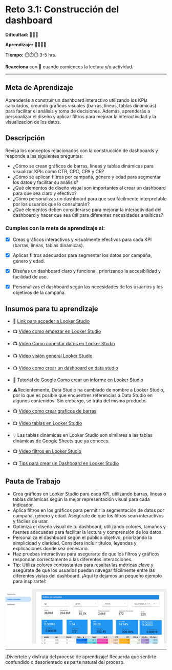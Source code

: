 # Reto 3.1: Construcción del dashboard


**Dificultad:** 🌻🌻🌻


**Aprendizaje:** 🍯🍯🍯🍯


**Tiempo:** ⏱️️⏱️️⏱️️ 3-5 hrs.


**Reacciona** con 👀 cuando comiences la lectura y/o actividad.


---


## Meta de Aprendizaje
Aprenderás a construir un dashboard interactivo utilizando los KPIs calculados, creando gráficos visuales (barras, líneas, tablas dinámicas) para facilitar el análisis y toma de decisiones. Además, aprenderás a personalizar el diseño y aplicar filtros para mejorar la interactividad y la visualización de los datos.


## Descripción
Revisa los conceptos relacionados con la construcción de dashboards y responde a las siguientes preguntas: 
- ¿Cómo se crean gráficos de barras, líneas y tablas dinámicas para visualizar KPIs como CTR, CPC, CPA y CR? 
- ¿Cómo se aplican filtros por campaña, género y edad para segmentar los datos y facilitar su análisis? 
- ¿Qué elementos de diseño visual son importantes al crear un dashboard para que sea claro y efectivo? 
- ¿Cómo personalizas un dashboard para que sea fácilmente interpretable por los usuarios que lo consultarán? 
- ¿Qué elementos deben considerarse para mejorar la interactividad del dashboard y hacer que sea útil para diferentes necesidades analíticas?




### Cumples con la meta de aprendizaje si:
- [x] Creas gráficos interactivos y visualmente efectivos para cada KPI (barras, líneas, tablas dinámicas).
- [x] Aplicas filtros adecuados para segmentar los datos por campaña, género y edad.
- [x] Diseñas un dashboard claro y funcional, priorizando la accesibilidad y facilidad de uso.
- [x] Personalizas el dashboard según las necesidades de los usuarios y los objetivos de la campaña.




## Insumos para tu aprendizaje
- 🔗 [Link para acceder a Looker Studio](https://lookerstudio.google.com/navigation/reporting) 

- 📺 [Video como empezar en Looker Studio](https://www.youtube.com/watch?v=P5WLaeSQK7s&t=3s)

- 📺 [Video Como conectar datos en Looker Studio](https://www.loom.com/share/0cce98d5bbc7482ea421444e2f850cc1) 

- 📺 [Video visión general Looker Studio](https://www.loom.com/share/9c7505eb3c2a4612bdfb7c9d43c40051) 

- 📺 [Video como crear un dashboard en data studio](https://www.youtube.com/watch?v=Sprmb4W82sk)

- 📄 [Tutorial de Google Como crear un informe en Looker Studio](https://support.google.com/looker-studio/answer/6292570?hl=ES#zippy=%2Csecciones-de-este-art%C3%ADculo)

- ⚠️Recientemente, Data Studio ha cambiado de nombre a Looker Studio, por lo que es posible que encuentres referencias a Data Studio en algunos contenidos. Sin embargo, se trata del mismo producto. 

- 📺 [Video como crear graficos de barras](https://www.youtube.com/watch?v=B3hPsl-8u3A)

- 📺 [Video tablas en Looker Studio](https://www.youtube.com/watch?v=7CLCz3PgJ5s)

- 💡 Las tablas dinámicas en Looker Studio son similares a las tablas dinámicas de Google Sheets que ya conoces. 

- 📺 [Video filtros en Looker Studio](https://www.youtube.com/watch?v=HZMZcNf1jdk) 

- 📺 [Tips para crear un Dashboard en Looker Studio](https://www.youtube.com/watch?v=DU0JFpO2Bcs)


## Pauta de Trabajo
- Crea gráficos en Looker Studio para cada KPI, utilizando barras, líneas o tablas dinámicas según la mejor representación visual para cada indicador. 
- Aplica filtros en los gráficos para permitir la segmentación de datos por campaña, género y edad. Asegúrate de que los filtros sean interactivos y fáciles de usar. 
- Optimiza el diseño visual de tu dashboard, utilizando colores, tamaños y fuentes adecuadas para facilitar la lectura y comprensión de los datos. 
- Personaliza el dashboard según el público objetivo, priorizando la simplicidad y claridad. Considera incluir títulos, leyendas y explicaciones donde sea necesario. 
- Haz pruebas interactivas para asegurarte de que los filtros y gráficos respondan correctamente a las diferentes interacciones. 
- Tip: Utiliza colores contrastantes para resaltar las métricas clave y asegúrate de que los usuarios puedan navegar fácilmente entre las diferentes vistas del dashboard.
¡Aquí te dejamos un pequeño ejemplo para inspirarte!:

![image](https://raw.githubusercontent.com/Laboratoria/digitaljumpstart-curriculum/main/COURSES/DATA/00_assets/imgen_mkt_0301_01.png)

---


¡Diviértete y disfruta del proceso de aprendizaje! Recuerda que sentirte confundido o desorientado es parte natural del proceso.

